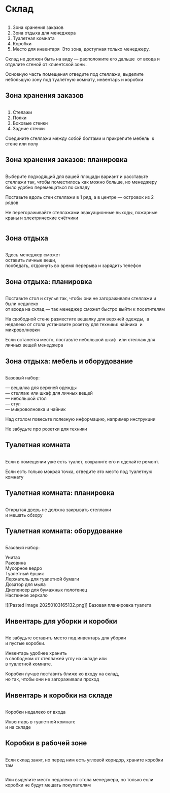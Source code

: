 # Склад

<figure><img src="../.gitbook/assets/image (39) (1).png" alt=""><figcaption></figcaption></figure>

1. Зона хранения заказов
2. Зона отдыха для менеджера
3. Туалетная комната
4. Коробки
5. Место для инвентаря  Это зона, доступная только менеджеру.

Склад не должен быть на виду — расположите его дальше  от входа и отделите стеной от клиентской зоны.&#x20;

Основную часть помещения отведите под стеллажи, выделите небольшую зону под туалетную комнату, инвентарь и коробки

## Зона хранения заказов



<figure><img src="../.gitbook/assets/image (40) (1).png" alt=""><figcaption></figcaption></figure>

1. Стелажи
2. Полки
3. Боковые стенки
4. Задние стенки

Соедините стеллажи между собой болтами и прикрепите мебель  к стене или полу

## Зона хранения заказов: планировка

<figure><img src="../.gitbook/assets/image (41) (1).png" alt=""><figcaption></figcaption></figure>

Выберите подходящий для вашей площади вариант и расставьте\
стеллажи так, чтобы поместилось как можно больше, но менеджеру\
было удобно перемещаться по складу

Поставьте вдоль стен стеллажи в 1 ряд, а в центре — островок из 2 рядов

Не перегораживайте стеллажами эвакуационные выходы, пожарные краны и электрические счётчики

<figure><img src="../.gitbook/assets/image (42) (1).png" alt=""><figcaption></figcaption></figure>

## Зона отдыха



<figure><img src="../.gitbook/assets/image (43) (1).png" alt=""><figcaption></figcaption></figure>

Здесь менеджер сможет\
оставить личные вещи,\
пообедать, отдохнуть во время перерыва и зарядить телефон

## Зона отдыха: планировка



<figure><img src="../.gitbook/assets/image (44) (1).png" alt=""><figcaption></figcaption></figure>

Поставьте стол и стулья так, чтобы они не загораживали стеллажи и были недалеко\
от входа на склад — так менеджер сможет быстро выйти к посетителям

На свободной стене разместите вешалку для верхней одежды,  а недалеко от стола установите розетку для техники: чайника  и микроволновки

Если останется место, поставьте небольшой шкаф  или стеллаж для личных вещей менеджера

## Зона отдыха: мебель и оборудование

<figure><img src="../.gitbook/assets/image (45) (1).png" alt=""><figcaption></figcaption></figure>

Базовый набор:

— вешалка для верхней одежды\
— стеллаж или шкаф для личных вещей\
— небольшой стол\
— стул\
— микроволновка и чайник

Над столом повесьте полезную информацию, например инструкции

Не забудьте про розетки для техники

## Туалетная комната

<figure><img src="../.gitbook/assets/image (46) (1).png" alt=""><figcaption></figcaption></figure>



&#x20;Если в помещении уже есть туалет, сохраните его и сделайте ремонт.

Если есть только мокрая точка, отведите это место под туалетную комнату

## Туалетная комната: планировка



<figure><img src="../.gitbook/assets/image (47) (1).png" alt=""><figcaption></figcaption></figure>

Открытая дверь не должна закрывать стеллажи\
и мешать обзору

## Туалетная комната: оборудование

<figure><img src="../.gitbook/assets/image (49) (1).png" alt=""><figcaption></figcaption></figure>

Базовый набор:

Унитаз\
Раковина\
Мусорное ведро\
Туалетный ёршик\
Лержатель для туалетной бумаги\
Дозатор для мыла\
Диспенсер для бумажных полотенец\
Настенное зеркало

!\[\[Pasted image 20250103165132.png]] Базовая планировка туалета

## Инвентарь для уборки и коробки



<figure><img src="../.gitbook/assets/image (50) (1).png" alt=""><figcaption></figcaption></figure>

Не забудьте оставить место под инвентарь для уборки\
и пустые коробки.

Инвентарь удобнее хранить\
в свободном от стеллажей углу на складе или\
в туалетной комнате.

Коробки лучше поставить ближе ко входу на склад,\
но так, чтобы они не загораживали проход

## Инвентарь и коробки на складе



<figure><img src="../.gitbook/assets/image (51) (1).png" alt=""><figcaption></figcaption></figure>

Коробки недалеко от входа

Инвентарь в туалетной комнате\
и на складе

## Коробки в рабочей зоне

<figure><img src="../.gitbook/assets/image (52) (1).png" alt=""><figcaption></figcaption></figure>

Если склад занят, но перед ним есть угловой коридор, храните коробки там



<figure><img src="../.gitbook/assets/image (53) (1).png" alt=""><figcaption></figcaption></figure>

Или выделите место недалеко от стола менеджера, но только если коробки не будут мешать покупателям
